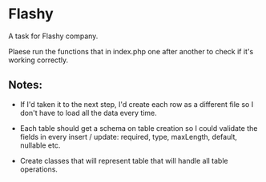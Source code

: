 # Flashy

 A task for Flashy company.
 
 Plaese run the functions that in index.php one after another to check if it's working correctly.
 
 ## Notes:
 
 * If I'd taken it to the next step, I'd create each row as a different file so I don't have to load all the data every time.
 
 * Each table should get a schema on table creation so I could validate the fields in every insert / update: 
   required, type, maxLength, default, nullable etc.
   
 * Create classes that will represent table that will handle all table operations.
